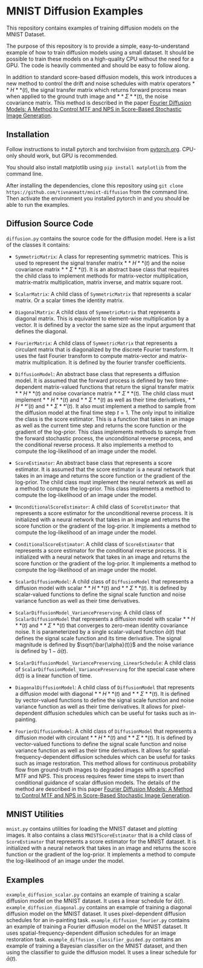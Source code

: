 # MNIST Diffusion Examples

This repository contains examples of training diffusion models on the MNIST Dataset.

The purpose of this repository is to provide a simple, easy-to-understand example of how to train diffusion models using a small dataset. It should be possible to train these models on a high-quality CPU without the need for a GPU. The code is heavily commented and should be easy to follow along.

In addition to standard score-based diffusion models, this work introduces a new method to control the drift and noise schedules with matrix operators $**H**(t)$, the signal transfer matrix which returns forward process mean when applied to the ground truth image and $**\Sigma**(t)$, the noise covariance matrix. This method is described in the paper [Fourier Diffusion Models: A Method to Control MTF and NPS in Score-Based Stochastic Image Generation](https://arxiv.org/abs/2303.13285).

## Installation

Follow instructions to install pytorch and torchvision from [pytorch.org](https://pytorch.org/). CPU-only should work, but GPU is recommended.

You should also install matplotlib using `pip install matplotlib` from the command line.

After installing the dependencies, clone this repository using `git clone https://github.com/tivnanmatt/mnist-diffusion` from the command line. Then activate the environment you installed pytorch in and you should be able to run the examples.

## Diffusion Source Code

`diffusion.py` contains the source code for the diffusion model. Here is a list of the classes it contains:

- `SymmetricMatrix`: A class for representing symmetric matrices. This is used to represent the signal transfer matrix $**H**(t)$ and the noise covariance matrix $**\Sigma**(t)$. It is an abstract base class that requires the child class to implement methods for matrix-vector multiplication, matrix-matrix multiplication, matrix inverse, and matrix square root.
- `ScalarMatrix`: A child class of `SymmetricMatrix` that represents a scalar matrix. Or a scalar times the identity matrix.
- `DiagonalMatrix`: A child class of `SymmetricMatrix` that represents a diagonal matrix. This is equivalent to element-wise multiplication by a vector. It is defined by a vector the same size as the input argument that defines the diagonal. 
- `FourierMatrix`: A child class of `SymmetricMatrix` that represents a circulant matrix that is diagonalized by the discrete Fourier transform. It uses the fast Fourier transform to compute matrix-vector and matrix-matrix multiplication. It is defined by the fourier transfer coefficients. 

- `DiffusionModel`: An abstract base class that represents a diffusion model. It is assumed that the forward process is defined by two time-dependent matrix-valued functions that return the signal transfer matrix $**H**(t)$ and noise covariance matrix $**\Sigma**(t)$. The child class must implement $**H**(t)$ and $**\Sigma**(t)$ as well as their time derivatives, $**H**'(t)$ and $**\Sigma**'(t)$. It also must implement a method to sample from the diffusion model at the final time step $t=1$. The only input to initialize the class is the score estimator. This is a function that takes in an image as well as the current time step and returns the score function or the gradient of the log-prior. This class implements methods to sample from the forward stochastic process, the unconditional reverse process, and the conditional reverse process. It also implements a method to compute the log-likelihood of an image under the model.

- `ScoreEstimator`: An abstract base class that represents a score estimator. It is assumed that the score estimator is a neural network that takes in an image and returns the score function or the gradient of the log-prior. The child class must implement the neural network as well as a method to compute the log-prior. This class implements a method to compute the log-likelihood of an image under the model.

- `UnconditionalScoreEstimator`: A child class of `ScoreEstimator` that represents a score estimator for the unconditional reverse process. It is initialized with a neural network that takes in an image and returns the score function or the gradient of the log-prior. It implements a method to compute the log-likelihood of an image under the model.

- `ConditionalScoreEstimator`: A child class of `ScoreEstimator` that represents a score estimator for the conditional reverse process. It is initialized with a neural network that takes in an image and returns the score function or the gradient of the log-prior. It implements a method to compute the log-likelihood of an image under the model.

- `ScalarDiffusionModel`: A child class of `DiffusionModel` that represents a diffusion model with scalar $**H**(t)$ and $**\Sigma**(t)$. It is defined by scalar-valued functions to define the signal scale function and noise variance function as well as their time derivatives. 

- `ScalarDiffusionModel_VariancePreserving`: A child class of `ScalarDiffusionModel` that represents a diffusion model with scalar $**H**(t)$ and $**\Sigma**(t)$ that converges to zero-mean identity covariance noise. It is parameterized by a single scalar-valued function $\bar{\alpha}(t)$ that defines the signal scale function and its time derivative. The signal magnitude is defined by $\sqrt{\bar{\alpha}(t)}$ and the noise variance is defined by $1 - \bar{\alpha}(t)$.

- `ScalarDiffusionModel_VariancePreserving_LinearSchedule`: A child class of `ScalarDiffusionModel_VariancePreserving` for the special case where $\bar{\alpha}(t)$ is a linear function of time. 

- `DiagonalDiffusionModel`: A child class of `DiffusionModel` that represents a diffusion model with diagonal $**H**(t)$ and $**\Sigma**(t)$. It is defined by vector-valued functions to define the signal scale function and noise variance function as well as their time derivatives. It allows for pixel-dependent diffusion schedules which can be useful for tasks such as in-painting.

- `FourierDiffusionModel`: A child class of `DiffusionModel` that represents a diffusion model with circulant $**H**(t)$ and $**\Sigma**(t)$. It is defined by vector-valued functions to define the signal scale function and noise variance function as well as their time derivatives. It allows for spatial-frequency-dependent diffusion schedules which can be useful for tasks such as image restoration. This method allows for continuous probability flow from ground-truth images to degraded images with a specified MTF and NPS. This process requires fewer time steps to invert than conditional guidance of scalar diffusion models. The details of the method are described in this paper [Fourier Diffusion Models: A Method to Control MTF and NPS in Score-Based Stochastic Image Generation](https://arxiv.org/abs/2303.13285).

## MNIST Utilities

`mnist.py` contains utilities for loading the MNIST dataset and plotting images. It also contains a class `MNISTScoreEstimator` that is a child class of `ScoreEstimator` that represents a score estimator for the MNIST dataset. It is initialized with a neural network that takes in an image and returns the score function or the gradient of the log-prior. It implements a method to compute the log-likelihood of an image under the model.

## Examples

`example_diffusion_scalar.py` contains an example of training a scalar diffusion model on the MNIST dataset. It uses a linear schedule for $\bar{\alpha}(t)$.
`example_diffusion_diagonal.py` contains an example of training a diagonal diffusion model on the MNIST dataset. It uses pixel-dependent diffusion schedules for an in-painting task.
`example_diffusion_fourier.py` contains an example of training a Fourier diffusion model on the MNIST dataset. It uses spatial-frequency-dependent diffusion schedules for an image restoration task.
`example_diffusion_classifier_guided.py` contains an example of training a Bayesian classifier on the MNIST dataset, and then using the classifier to guide the diffusion model. It uses a linear schedule for $\bar{\alpha}(t)$.
